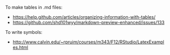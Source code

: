 To make tables in .md files:
 - https://help.github.com/articles/organizing-information-with-tables/
 - https://github.com/shd101wyy/markdown-preview-enhanced/issues/133


To write symbols:
 - http://www.calvin.edu/~rpruim/courses/m343/F12/RStudio/LatexExamples.html

